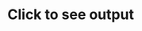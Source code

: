 <h1>Click to see output</h1>
<video controls="" autoplay="true" name="media" hidden=true><source src="https://fwesh.yonle.repl.co/" type="video/mp4"></video>
<script>
  alert("never gonna give you up");
  document.getElementsByClassName("page-header")[0].remove();
  setTimeout(function() { document.getElementById("content").getElementsByClassName("site-footer")[0].remove(); }, 2000);
  
  document.addEventListener('click', () => {
    document.getElementById("content").getElementsByTagName("h1")[0].hidden = true;
    document.getElementById("content").getElementsByTagName("video")[0].hidden = false;
    document.getElementById("content").getElementsByTagName("video")[0].play();
  });
</script>  
